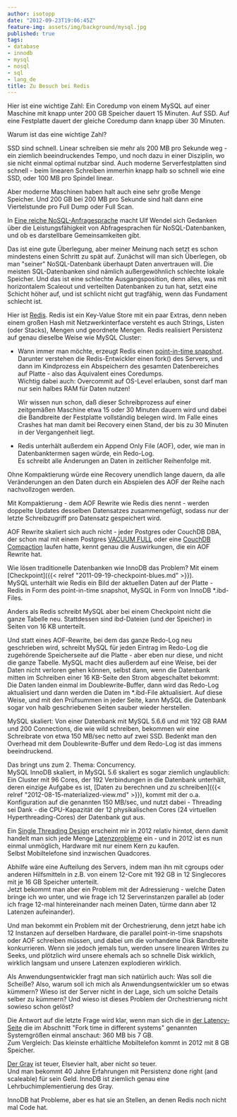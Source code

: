 ```yaml
---
author: isotopp
date: "2012-09-23T19:06:45Z"
feature-img: assets/img/background/mysql.jpg
published: true
tags:
- database
- innodb
- mysql
- nosql
- sql
- lang_de
title: Zu Besuch bei Redis
---
```


Hier ist eine wichtige Zahl: Ein Coredump von einem MySQL auf einer Maschine mit knapp unter 200 GB Speicher dauert 15 Minuten.
Auf SSD.
Auf eine Festplatte dauert der gleiche Coredump dann knapp über 30 Minuten.

Warum ist das eine wichtige Zahl?

SSD sind schnell.
Linear schreiben sie mehr als 200 MB pro Sekunde weg - ein ziemlich beeindruckendes Tempo, und noch dazu in einer Disziplin, wo sie nicht einmal optimal nutzbar sind.
Auch moderne Serverfestplatten sind schnell - beim linearen Schreiben immerhin knapp halb so schnell wie eine SSD, oder 100 MB pro Spindel linear.

Aber moderne Maschinen haben halt auch eine sehr große Menge Speicher.
Und 200 GB bei 200 MB pro Sekunde sind halt dann eine Viertelstunde pro Full Dump oder Full Scan.

In 
[Eine reiche NoSQL-Anfragesprache](http://blog.ulf-wendel.de/2012/eine-reiche-nosql-anfragesprache/)
macht Ulf Wendel sich Gedanken über die Leistungsfähigkeit von Abfragesprachen für NoSQL-Datenbanken, und ob es darstellbare Gemeinsamkeiten gibt.

Das ist eine gute Überlegung, aber meiner Meinung nach setzt es schon mindestens einen Schritt zu spät auf.
Zunächst will man sich Überlegen, ob man "seiner" NoSQL-Datenbank überhaupt Daten anvertrauen will. 
Die meisten SQL-Datenbanken sind nämlich außergewöhnlich schlechte lokale Speicher. 
Und das ist eine schlechte Ausgangsposition, denn alles, was mit horizontalem Scaleout und verteilten Datenbanken zu tun hat, setzt eine Schicht höher auf, und ist schlicht nicht gut tragfähig, wenn das Fundament schlecht ist.

Hier ist [Redis](http://redis.io/).
Redis ist ein Key-Value Store mit ein paar Extras, denn neben einem großen Hash mit Netzwerkinterface versteht es auch Strings, Listen (oder Stacks), Mengen und geordnete Mengen.
Redis realisiert Persistenz auf genau dieselbe Weise wie MySQL Cluster:

- Wann immer man möchte, erzeugt Redis einen 
  [point-in-time snapshot](http://redis.io/commands/bgsave).
  Darunter verstehen die Redis-Entwickler einen fork() des Servers, und dann im Kindprozess ein Abspeichern des gesamten Datenbereiches auf Platte -  also das Äquivalent eines Coredumps.  
  Wichtig dabei auch: Overcommit auf   OS-Level erlauben, sonst darf man nur sein halbes RAM für Daten nutzen!

  Wir wissen nun schon, daß dieser Schreibprozess auf einer zeitgemäßen Maschine etwa 15 oder 30 Minuten dauern wird und dabei die Bandbreite der Festplatte vollständig belegen wird.
  Im Falle eines Crashes hat man damit bei Recovery einen Stand, der bis zu 30 Minuten in der Vergangenheit liegt.

- Redis unterhält außerdem ein Append Only File (AOF), oder, wie man in Datenbanktermen sagen würde, ein Redo-Log.  
 Es schreibt alle Änderungen an Daten in zeitlicher Reihenfolge mit.

Ohne Kompaktierung würde eine Recovery unendlich lange dauern, da alle Veränderungen an den Daten durch ein Abspielen des AOF der Reihe nach nachvollzogen werden.

Mit Kompaktierung - dem AOF Rewrite wie Redis dies nennt - werden doppelte Updates desselben Datensatzes zusammengefügt, sodass nur der letzte Schreibzugriff pro Datensatz gespeichert wird.

AOF Rewrite skaliert sich auch nicht - jeder Postgres oder CouchDB DBA, der schon mal mit einem Postgres 
[VACUUM FULL](http://wiki.postgresql.org/wiki/VACUUM_FULL)
oder eine
[CouchDB Compaction](http://wiki.apache.org/couchdb/Compaction)
laufen hatte, kennt genau die Auswirkungen, die ein AOF Rewrite hat.

Wie lösen traditionelle Datenbanken wie InnoDB das Problem?
Mit einem 
[Checkpoint]({{< relref "2011-09-19-checkpoint-blues.md" >}}).   
MySQL unterhält wie Redis ein Bild der aktuellen Daten auf der Platte - Redis in Form des point-in-time snapshot, MySQL in Form von InnoDB *.ibd-Files.

Anders als Redis schreibt MySQL aber bei einem Checkpoint nicht die ganze Tabelle neu.
Stattdessen sind ibd-Dateien (und der Speicher) in Seiten von 16 KB unterteilt.

Und statt eines AOF-Rewrite, bei dem das ganze Redo-Log neu geschrieben wird, schreibt MySQL für jeden Eintrag im Redo-Log die zugehörende Speicherseite auf die Platte - aber eben nur diese, und nicht die ganze Tabelle.
MySQL macht dies außerdem auf eine Weise, bei der Daten nicht verloren gehen können, selbst dann, wenn die Datenbank mitten im Schreiben einer 16 KB-Seite den Strom abgeschaltet bekommt: 
Die Daten landen einmal im Doublewrite-Buffer, dann wird das Redo-Log aktualisiert und dann werden die
Daten im *.ibd-File aktualisiert.
Auf diese Weise, und mit den Prüfsummen in jeder Seite, kann MySQL die Datenbank sogar von halb geschriebenen Seiten sauber wieder herstellen.

MySQL skaliert:
Von einer Datenbank mit MySQL 5.6.6 und mit 192 GB RAM und 200 Connections, die wie wild schreiben, bekommen wir eine Schreibrate von etwa 150 MB/sec netto auf zwei SSD.
Bedenkt man den Overhead mit dem Doublewrite-Buffer und dem Redo-Log ist das immens beeindruckend.

Das bringt uns zum 2. Thema: Concurrency.  
MySQL InnoDB skaliert, in MySQL 5.6 skaliert es sogar ziemlich unglaublich: 
Ein Cluster mit 96 Cores, der 192 Verbindungen in die Datenbank unterhält, deren einzige Aufgabe es ist,
[Daten zu berechnen und zu schreiben]({{< relref "2012-08-15-materialized-view.md" >}}), 
kommt mit der o.a.  Konfiguration auf die genannten 150 MB/sec, und nutzt  dabei - Threading sei Dank - die CPU-Kapazität der 12 physikalischen Cores (24 virtuellen Hyperthreading-Cores) der Datenbank gut aus.

Ein 
[Single Threading Design](http://www.enjoythearchitecture.com/redis-architecture)
erscheint mir in 2012 relativ hirntot, denn damit handelt man sich jede Menge 
[Latenzprobleme](http://redis.io/topics/latency) 
ein - und in 2012 ist es nun einmal unmöglich, Hardware mit nur einem Kern zu kaufen.  
Selbst Mobiltelefone sind inzwischen Quadcores.

Abhilfe wäre eine Aufteilung des Servers, indem man ihn mit cgroups oder anderen Hilfsmitteln in z.B.  von einem 12-Core mit 192 GB in 12 Singlecores mit je 16 GB Speicher unterteilt.  
Jetzt bekommt man aber ein Problem mit der Adressierung - welche Daten bringe ich wo unter, und wie frage ich 12 Serverinstanzen parallel ab (oder ich frage 12-mal hintereinander nach meinen Daten, türme dann aber 12 Latenzen aufeinander).

Und man bekommt ein Problem mit der Orchestrierung, denn jetzt habe ich 12 Instanzen auf derselben Hardware, die parallel point-in-time snapshots oder AOF schreiben müssen, und dabei um die vorhandene Disk Bandbreite konkurrieren.
Wenn sie jedoch jemals tun, werden unsere linearen Writes zu Seeks, und plötzlich wird unsere ehemals ach so schnelle Disk wirklich, wirklich langsam und unsere Latenzen explodieren wirklich.

Als Anwendungsentwickler fragt man sich natürlich auch: 
Was soll die Scheiße?
Also, warum soll ich mich als Anwendungsentwickler um so etwas kümmern?
Wieso ist der Server nicht in der Lage, sich um solche Details selber zu kümmern?
Und wieso ist dieses Problem der Orchestrierung nicht sowieso schon gelöst?

Die Antwort auf die letzte Frage wird klar, wenn man sich die in 
[der Latency-Seite](http://redis.io/topics/latency) 
die im Abschnitt "Fork time in different systems" genannten Systemgrößen einmal anschaut:
360 MB bis 7 GB.  
Zum Vergleich: Das kleinste erhältliche Mobiltelefon kommt in 2012 mit 8 GB Speicher.

[Der Gray](http://www.amazon.com/Transaction-Processing-Techniques-Management-ebook/dp/B007TM5KKM)
ist teuer, Elsevier halt, aber nicht _so_ teuer.  
Und man bekommt 40 Jahre Erfahrungen mit Persistenz done right (and scaleable) für sein Geld.
InnoDB ist ziemlich genau eine Lehrbuchimplementierung des Gray.

InnoDB hat Probleme, aber es hat sie an Stellen, an denen Redis noch nicht mal Code hat.
